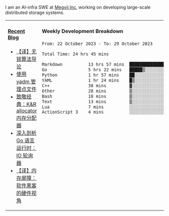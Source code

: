 I am an AI-infra SWE at [Megvii Inc](https://en.megvii.com/), working on developing large-scale distributed storage systems.

<table width="960px">
<tr>
<td valign="top" width="50%">

#### <a href="https://www.kongjun18.me" target="_blank">Recent Blog</a>

<!-- BLOG-POST-LIST:START -->
- [【译】无锁算法导论](https://kongjun18.github.io/posts/2023/07/14/)
- [使用 yadm 管理点文件](https://kongjun18.github.io/posts/2023/04/07/)
- [致敬经典：K&amp;R allocator 内存分配器](https://kongjun18.github.io/posts/2022/12/12/)
- [深入剖析 Go 语言运行时：IO 轮询器](https://kongjun18.github.io/posts/2022/11/21/)
- [【译】内存屏障：软件黑客的硬件视角](https://kongjun18.github.io/posts/2022/11/03/)
<!-- BLOG-POST-LIST:END -->

</td>
<td valign="top" width="50%">

#### Weekly Development Breakdown

<!--START_SECTION:waka-->

```txt
From: 22 October 2023 - To: 29 October 2023

Total Time: 24 hrs 45 mins

Markdown          13 hrs 57 mins  ██████████████░░░░░░░░░░░   56.35 %
Go                5 hrs 22 mins   █████▒░░░░░░░░░░░░░░░░░░░   21.70 %
Python            1 hr 57 mins    ██░░░░░░░░░░░░░░░░░░░░░░░   07.91 %
YAML              1 hr 24 mins    █▒░░░░░░░░░░░░░░░░░░░░░░░   05.67 %
C++               38 mins         ▓░░░░░░░░░░░░░░░░░░░░░░░░   02.56 %
Other             28 mins         ▒░░░░░░░░░░░░░░░░░░░░░░░░   01.94 %
Bash              18 mins         ▒░░░░░░░░░░░░░░░░░░░░░░░░   01.21 %
Text              13 mins         ▒░░░░░░░░░░░░░░░░░░░░░░░░   00.90 %
Lua               7 mins          ░░░░░░░░░░░░░░░░░░░░░░░░░   00.53 %
ActionScript 3    4 mins          ░░░░░░░░░░░░░░░░░░░░░░░░░   00.32 %
```

<!--END_SECTION:waka-->
</td>
</tr>

</table>
